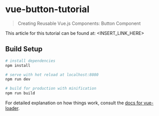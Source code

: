 # vue-button-tutorial

> Creating Reusable Vue.js Components: Button Component

This article for this tutorial can be found at: <INSERT_LINK_HERE>

## Build Setup

``` bash
# install dependencies
npm install

# serve with hot reload at localhost:8080
npm run dev

# build for production with minification
npm run build
```

For detailed explanation on how things work, consult the [docs for vue-loader](http://vuejs.github.io/vue-loader).